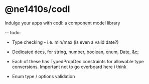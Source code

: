 # @ne1410s/codl

Indulge your apps with codl: a component model library

-- todo:

- Type checking - i.e. min/max (is even a valid date?)

 - Dedicated decs, for string, number, boolean, enum, Date, &c;
 - Each of these has TypedPropDec constraints for allowable type conversions. Important not to go overboard here i think

 - Enum type / options validation